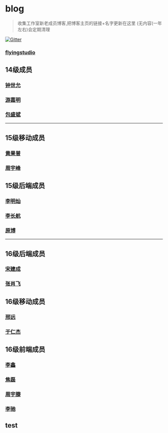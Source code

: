 # blog
>收集工作室新老成员博客,把博客主页的链接+名字更新在这里
(无内容(一年左右)会定期清理

[![Gitter](https://img.shields.io/gitter/room/nwjs/nw.js.svg?style=flat-square)](https://gitter.im/cumtflyingstudioblog/Lobby?utm_source=share-link&utm_medium=link&utm_campaign=share-link)

### [flyingstudio](http://blog.flyingstudio.online/)

## 14级成员
### [钟世允](http://blog.seventeams.cn/)
### [游嘉明](http://wander.leanote.com/)
### [包盛斌](https://johncumt.github.io/)

************

## 15级移动成员
### [黄果普](http://www.unfamous.cn/)
### [周宇峰](https://zerosyf.github.io/)

## 15级后端成员
### [李明灿](http://blog.leanote.com/mclee)
### [李长航](http://www.sail.name/)
### [原博](https://alisitaweb.github.io/)

************

## 16级后端成员
### [宋建成](https://icbtbo.github.io/)
### [张肖飞](https://blog.flywinky.top)

## 16级移动成员
### [邢远](http://blog.chpz527.cn)
### [于仁杰](http://www.heiyo.online/)

## 16级前端成员

### [李鑫](http://blog.csdn.net/victormomo)
### [焦磊](http://blog.csdn.net/qq_36407723)
### [周宇滕](http://xirose.online/)
### [李驰](https://icestains.github.io/#blog)

## test
